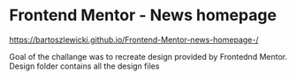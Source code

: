# Frontend Mentor - News homepage

https://bartoszlewicki.github.io/Frontend-Mentor-news-homepage-/

Goal of the challange was to recreate design provided by Frontednd Mentor.
Design folder contains all the design files